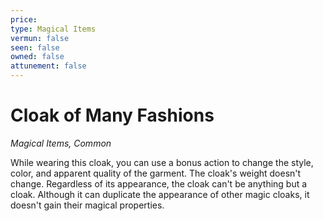 ```yaml
---
price: 
type: Magical Items
vermun: false
seen: false
owned: false
attunement: false
---
```

# Cloak of Many Fashions

*Magical Items, Common*

While wearing this cloak, you can use a bonus action to change the style, color, and apparent quality of the garment. The cloak's weight doesn't change. Regardless of its appearance, the cloak can't be anything but a cloak. Although it can duplicate the appearance of other magic cloaks, it doesn't gain their magical properties.
